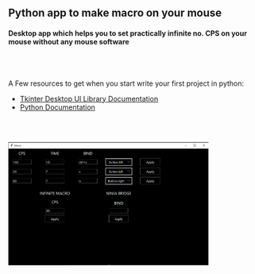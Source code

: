 ## Python app to make macro on your mouse

#### Desktop app which helps you to set practically infinite no. CPS on your mouse without any mouse software

<br><br>

A Few resources to get when you start write your first project in python:
- [Tkinter Desktop UI Library Documentation](https://docs.python.org/3/library/tk.html)
- [Python Documentation](https://docs.python.org/3/)

<br><br>

<img src="macros.PNG" width="80%">
